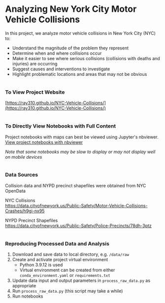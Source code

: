 # Analyzing New York City Motor Vehicle Collisions
 
In this project, we analyze motor vehicle collisions in New York City (NYC) to:
- Understand the magnitude of the problem they represent
- Determine when and where collisions occur
- Make it easier to see where serious collisions (collisions with deaths and injuries) are occurring
- Suggest causes and interventions to investigate
- Highlight problematic locations and areas that may not be obvious
<br><br>

### To View Project Website
[https://ray310.github.io/NYC-Vehicle-Collisions/](https://ray310.github.io/NYC-Vehicle-Collisions/)
<br><br>

### To Directly View Notebooks with Full Content
Project notebooks with maps can best be viewed using Jupyter's nbviewer.  
[View project notebooks with nbviewer](https://nbviewer.org/github/ray310/NYC-Vehicle-Collisions/tree/main/) 

_Note that some notebooks may be slow to display or may not display well on mobile devices_
<br><br>

### Data Sources
Collision data and NYPD precinct shapefiles were obtained from NYC OpenData

NYC Collisions <br>
https://data.cityofnewyork.us/Public-Safety/Motor-Vehicle-Collisions-Crashes/h9gi-nx95

NYPD Precinct Shapefiles <br>
https://data.cityofnewyork.us/Public-Safety/Police-Precincts/78dh-3ptz
<br><br>

### Reproducing Processed Data and Analysis
1) Download and save data to local directory, e.g. `/data/raw`
2) Create and activate project virtual environment 
   - Python 3.9.12 is used
   - Virtual environment can be created from either
   `conda_environment.yaml` or `requirements.txt`
3) Update data input and output parameters in `process_raw_data.py` as appropriate
4) Run `process_raw_data.py` (this script may take a while)
5) Run notebooks
